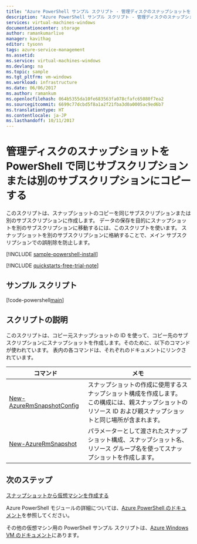 ```yaml
---
title: "Azure PowerShell サンプル スクリプト - 管理ディスクのスナップショットを同じまたは別のサブスクリプションにコピー (移動) する | Microsoft Docs"
description: "Azure PowerShell サンプル スクリプト - 管理ディスクのスナップショットを同じまたは別のサブスクリプションにコピー (移動) する"
services: virtual-machines-windows
documentationcenter: storage
author: ramankumarlive
manager: kavithag
editor: tysonn
tags: azure-service-management
ms.assetid: 
ms.service: virtual-machines-windows
ms.devlang: na
ms.topic: sample
ms.tgt_pltfrm: vm-windows
ms.workload: infrastructure
ms.date: 06/06/2017
ms.author: ramankum
ms.openlocfilehash: 064b5355da10fe683563fa078cfafc65080f7ea2
ms.sourcegitcommit: 6699c77dcbd5f8a1a2f21fba3d0a0005ac9ed6b7
ms.translationtype: HT
ms.contentlocale: ja-JP
ms.lasthandoff: 10/11/2017
---
```

# <a name="copy-snapshot-of-a-managed-disk-in-same-subscription-or-different-subscription-with-powershell"></a>管理ディスクのスナップショットを PowerShell で同じサブスクリプションまたは別のサブスクリプションにコピーする

このスクリプトは、スナップショットのコピーを同じサブスクリプションまたは別のサブスクリプションに作成します。 データの保存を目的にスナップショットを別のサブスクリプションに移動するには、このスクリプトを使います。 スナップショットを別のサブスクリプションに格納することで、メイン サブスクリプションでの誤削除を防止します。 

[!INCLUDE [sample-powershell-install](../../../includes/sample-powershell-install.md)]

[!INCLUDE [quickstarts-free-trial-note](../../../includes/quickstarts-free-trial-note.md)]

## <a name="sample-script"></a>サンプル スクリプト

[!code-powershell[main](../../../powershell_scripts/virtual-machine/copy-snapshot-to-same-or-different-subscription/copy-snapshot-to-same-or-different-subscription.ps1 "Copy snapshot")]


## <a name="script-explanation"></a>スクリプトの説明

このスクリプトは、コピー元スナップショットの ID を使って、コピー先のサブスクリプションにスナップショットを作成します。そのために、以下のコマンドが使われています。 表内の各コマンドは、それぞれのドキュメントにリンクされています。

| コマンド | メモ |
|---|---|
| [New-AzureRmSnapshotConfig](/powershell/module/azurerm.compute/New-AzureRmSnapshotConfig) | スナップショットの作成に使用するスナップショット構成を作成します。 この構成には、親スナップショットのリソース ID および親スナップショットと同じ場所が含まれます。  |
| [New-AzureRmSnapshot](/powershell/module/azurerm.compute/New-AzureRmDisk) | パラメーターとして渡されたスナップショット構成、スナップショット名、リソース グループ名を使ってスナップショットを作成します。 |


## <a name="next-steps"></a>次のステップ

[スナップショットから仮想マシンを作成する](./virtual-machines-windows-powershell-sample-create-vm-from-snapshot.md?toc=%2fpowershell%2fmodule%2ftoc.json)

Azure PowerShell モジュールの詳細については、[Azure PowerShell のドキュメント](/powershell/azure/overview)を参照してください。

その他の仮想マシン用の PowerShell サンプル スクリプトは、[Azure Windows VM のドキュメント](../windows/powershell-samples.md?toc=%2fazure%2fvirtual-machines%2fwindows%2ftoc.json)にあります。